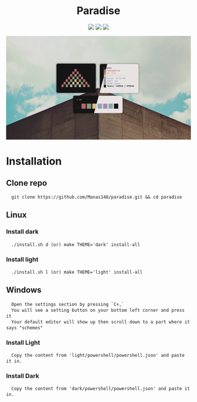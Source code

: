 <h1 align="center">Paradise</h1>

<p align="center">
    <a href="https://github.com/Manas140/paradise/stargazers"><img src="https://img.shields.io/github/stars/Manas140/paradise?colorA=151515&colorB=B66467&style=for-the-badge&logo=starship"></a>
    <a href="https://github.com/Manas140/paradise/issues"><img src="https://img.shields.io/github/issues/Manas140/paradise?colorA=151515&colorB=8C977D&style=for-the-badge&logo=bugatti"></a>
    <a href="https://github.com/Manas140/paradise/network/members"><img src="https://img.shields.io/github/forks/Manas140/paradise?colorA=151515&colorB=D9BC8C&style=for-the-badge&logo=github"></a>
</p>

<p align="center">
  <img src="./preview.png">
</p>

# Installation
## Clone repo

```
  git clone https://github.com/Manas140/paradise.git && cd paradise
```
## Linux
### Install dark

```
  ./install.sh d (or) make THEME='dark' install-all
```
### Install light

```
  ./install.sh l (or) make THEME='light' install-all
```

## Windows

```
  Open the settings section by pressing `C+,`
  You will see a setting button on your bottom left corner and press it
  Your default editor will show up then scroll down to a part where it says "schemes"
```
### Install Light

```
  Copy the content from 'light/powershell/powershell.json' and paste it in.
```

### Install Dark

```
  Copy the content from 'dark/powershell/powershell.json' and paste it in.
```
